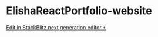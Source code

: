 # ElishaReactPortfolio-website

[Edit in StackBlitz next generation editor ⚡️](https://stackblitz.com/~/github.com/Murphine22/ElishaReactPortfolio-website)